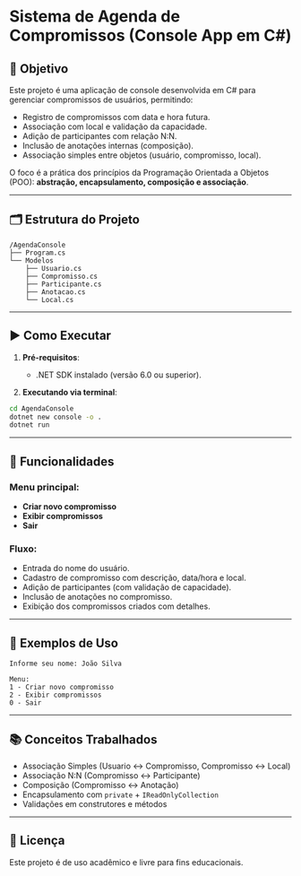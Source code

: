 # Sistema de Agenda de Compromissos (Console App em C#)

## 📌 Objetivo

Este projeto é uma aplicação de console desenvolvida em C# para gerenciar compromissos de usuários, permitindo:

- Registro de compromissos com data e hora futura.
- Associação com local e validação da capacidade.
- Adição de participantes com relação N:N.
- Inclusão de anotações internas (composição).
- Associação simples entre objetos (usuário, compromisso, local).

O foco é a prática dos princípios da Programação Orientada a Objetos (POO): **abstração, encapsulamento, composição e associação**.

---

## 🗂 Estrutura do Projeto

```
/AgendaConsole
├── Program.cs
└── Modelos
    ├── Usuario.cs
    ├── Compromisso.cs
    ├── Participante.cs
    ├── Anotacao.cs
    └── Local.cs
```

---

## ▶️ Como Executar

1. **Pré-requisitos**:
   - .NET SDK instalado (versão 6.0 ou superior).

2. **Executando via terminal**:

```bash
cd AgendaConsole
dotnet new console -o .
dotnet run
```

---

## 🧠 Funcionalidades

### Menu principal:
- **Criar novo compromisso**
- **Exibir compromissos**
- **Sair**

### Fluxo:
- Entrada do nome do usuário.
- Cadastro de compromisso com descrição, data/hora e local.
- Adição de participantes (com validação de capacidade).
- Inclusão de anotações no compromisso.
- Exibição dos compromissos criados com detalhes.

---

## 🧪 Exemplos de Uso

```
Informe seu nome: João Silva

Menu:
1 - Criar novo compromisso
2 - Exibir compromissos
0 - Sair
```

---

## 📚 Conceitos Trabalhados

- Associação Simples (Usuario ↔ Compromisso, Compromisso ↔ Local)
- Associação N:N (Compromisso ↔ Participante)
- Composição (Compromisso ↔ Anotação)
- Encapsulamento com `private` + `IReadOnlyCollection`
- Validações em construtores e métodos

---

## 📘 Licença

Este projeto é de uso acadêmico e livre para fins educacionais.
